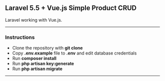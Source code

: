 ## Laravel 5.5 + Vue.js Simple Product CRUD

Laravel working with Vue.js.

---

### Instructions

- Clone the repository with __git clone__
- Copy __.env.example__ file to __.env__ and edit database credentials
- Run __composer install__
- Run __php artisan key:generate__
- Run __php artisan migrate__

---